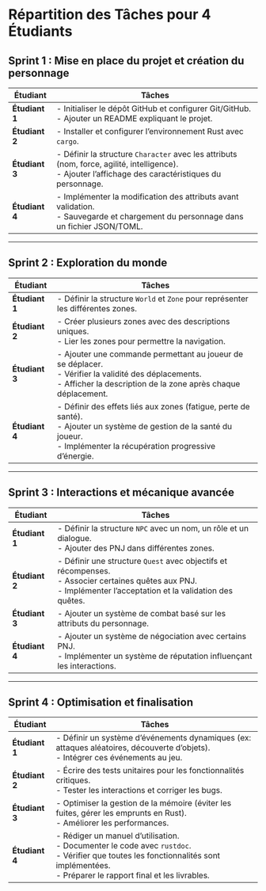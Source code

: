 # **Répartition des Tâches pour 4 Étudiants**

## **Sprint 1 : Mise en place du projet et création du personnage**

| Étudiant | Tâches |
|----------|--------|
| **Étudiant 1** | - Initialiser le dépôt GitHub et configurer Git/GitHub. <br> - Ajouter un README expliquant le projet. |
| **Étudiant 2** | - Installer et configurer l’environnement Rust avec `cargo`. |
| **Étudiant 3** | - Définir la structure `Character` avec les attributs (nom, force, agilité, intelligence). <br> - Ajouter l’affichage des caractéristiques du personnage. |
| **Étudiant 4** | - Implémenter la modification des attributs avant validation. <br> - Sauvegarde et chargement du personnage dans un fichier JSON/TOML. |

---

## **Sprint 2 : Exploration du monde**

| Étudiant | Tâches |
|----------|--------|
| **Étudiant 1** | - Définir la structure `World` et `Zone` pour représenter les différentes zones. |
| **Étudiant 2** | - Créer plusieurs zones avec des descriptions uniques. <br> - Lier les zones pour permettre la navigation. |
| **Étudiant 3** | - Ajouter une commande permettant au joueur de se déplacer. <br> - Vérifier la validité des déplacements. <br> - Afficher la description de la zone après chaque déplacement. |
| **Étudiant 4** | - Définir des effets liés aux zones (fatigue, perte de santé). <br> - Ajouter un système de gestion de la santé du joueur. <br> - Implémenter la récupération progressive d’énergie. |

---

## **Sprint 3 : Interactions et mécanique avancée**

| Étudiant | Tâches |
|----------|--------|
| **Étudiant 1** | - Définir la structure `NPC` avec un nom, un rôle et un dialogue. <br> - Ajouter des PNJ dans différentes zones. |
| **Étudiant 2** | - Définir une structure `Quest` avec objectifs et récompenses. <br> - Associer certaines quêtes aux PNJ. <br> - Implémenter l’acceptation et la validation des quêtes. |
| **Étudiant 3** | - Ajouter un système de combat basé sur les attributs du personnage. |
| **Étudiant 4** | - Ajouter un système de négociation avec certains PNJ. <br> - Implémenter un système de réputation influençant les interactions. |

---

## **Sprint 4 : Optimisation et finalisation**

| Étudiant | Tâches |
|----------|--------|
| **Étudiant 1** | - Définir un système d’événements dynamiques (ex: attaques aléatoires, découverte d’objets). <br> - Intégrer ces événements au jeu. |
| **Étudiant 2** | - Écrire des tests unitaires pour les fonctionnalités critiques. <br> - Tester les interactions et corriger les bugs. |
| **Étudiant 3** | - Optimiser la gestion de la mémoire (éviter les fuites, gérer les emprunts en Rust). <br> - Améliorer les performances. |
| **Étudiant 4** | - Rédiger un manuel d’utilisation. <br> - Documenter le code avec `rustdoc`. <br> - Vérifier que toutes les fonctionnalités sont implémentées. <br> - Préparer le rapport final et les livrables. |

